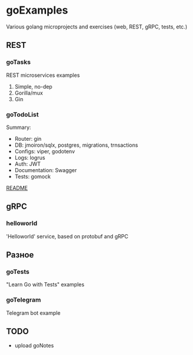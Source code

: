 # goExamples
Various golang microprojects and exercises (web, REST, gRPC, tests, etc.)


## REST

### goTasks

REST microservices examples

1. Simple, no-dep
2. Gorilla/mux
3. Gin

### goTodoList

Summary:

- Router: gin
- DB: jmoiron/sqlx, postgres, migrations, trnsactions
- Configs: viper, godotenv
- Logs: logrus
- Auth: JWT
- Documentation: Swagger
- Tests: gomock

[README](goTodoList/README.md)

## gRPC

### helloworld

'Helloworld' service, based on protobuf and gRPC


## Разное

### goTests

"Learn Go with Tests" examples

### goTelegram

Telegram bot example

## TODO

- upload goNotes
